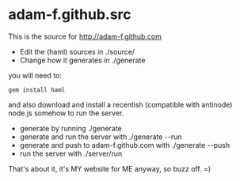 adam-f.github.src
=================

This is the source for http://adam-f.github.com

* Edit the (haml) sources in ./source/
* Change how it generates in ./generate

you will need to:

    gem install haml

and also download and install a recentish (compatible with antinode)
node.js somehow to run the server.

* generate by running ./generate
* generate and run the server with ./generate --run
* generate and push to adam-f.github.com with ./generate --push
* run the server with ./server/run

That's about it, it's MY website for ME anyway, so buzz off. =)
